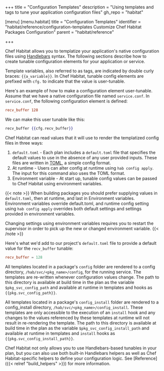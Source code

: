 +++
title = "Configuration Templates"
description = "Using templates and tags to tune your application configuration files"
gh_repo = "habitat"

[menu]
  [menu.habitat]
    title = "Configuration Templates"
    identifier = "habitat/reference/configuration-templates Customize Chef Habitat Packages Configuration"
    parent = "habitat/reference"

+++

Chef Habitat allows you to templatize your application's native configuration files using [Handlebars](https://handlebarsjs.com/) syntax. The following sections describe how to create tunable configuration elements for your application or service.

Template variables, also referred to as tags, are indicated by double curly braces: `{{a_variable}}`. In Chef Habitat, tunable config elements are prefixed with `cfg.` to indicate that the value is user-tunable.

Here's an example of how to make a configuration element user-tunable. Assume that we have a native configuration file named `service.conf`. In `service.conf`, the following configuration element is defined:

```conf
recv_buffer 128
```

We can make this user tunable like this:

```handlebars
recv_buffer {{cfg.recv_buffer}}
```

Chef Habitat can read values that it will use to render the templatized config files in three ways:

1. `default.toml` - Each plan includes a `default.toml` file that specifies the default values to use in the absence of any user provided inputs. These files are written in [TOML](https://github.com/toml-lang/toml), a simple config format.
1. At runtime - Users can alter config at runtime using `hab config apply`. The input for this command also uses the TOML format.
1. Environment variable - At start up, tunable config values can be passed to Chef Habitat using environment variables.

{{< note >}}
When building packages you should prefer supplying values in `default.toml`, then at runtime, and last in Environment variables. Environment variables override default.toml, and runtime config setting using `hab config apply` overrides both default settings and settings provided in environment variables.

Changing settings using environment variables requires you to restart the supervisor in order to pick up the new or changed environment variable.
{{< /note >}}

Here's what we'd add to our project's `default.toml` file to provide a default value for the `recv_buffer` tunable:

```toml
recv_buffer = 128
```

All templates located in a package's `config` folder are rendered to a config directory, `/hab/svc/<pkg_name>/config`, for the running service. The templates are re-written whenever configuration values change.
The path to this directory is available at build time in the plan as the variable `$pkg_svc_config_path` and available at runtime in templates and hooks as `{{pkg.svc_config_path}}`.

All templates located in a package's `config_install` folder are rendered to a config_install directory, `/hab/svc/<pkg_name>/config_install`. These templates are only accessible to the execution of an `install` hook and any changes to the values referenced by these templates at runtime will not result in re-rendering the template.
The path to this directory is available at build time in the plan as the variable `$pkg_svc_config_install_path` and available at runtime in templates and `install` hooks as `{{pkg.svc_config_install_path}}`.

Chef Habitat not only allows you to use Handlebars-based tunables in your plan, but you can also use both built-in Handlebars helpers as well as Chef Habitat-specific helpers to define your configuration logic. See [Reference]({{< relref "build_helpers" >}}) for more information.
